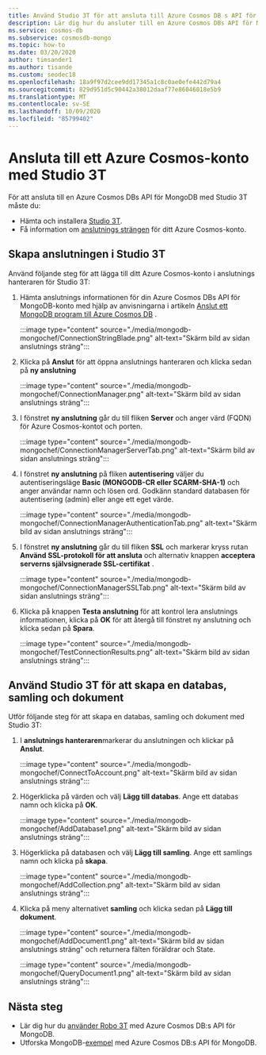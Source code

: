 ```yaml
---
title: Använd Studio 3T för att ansluta till Azure Cosmos DB s API för MongoDB
description: Lär dig hur du ansluter till en Azure Cosmos DBs API för MongoDB med Studio 3T.
ms.service: cosmos-db
ms.subservice: cosmosdb-mongo
ms.topic: how-to
ms.date: 03/20/2020
author: timsander1
ms.author: tisande
ms.custom: seodec18
ms.openlocfilehash: 18a9f97d2cee9dd17345a1c8c0ae0efe442d79a4
ms.sourcegitcommit: 829d951d5c90442a38012daaf77e86046018e5b9
ms.translationtype: MT
ms.contentlocale: sv-SE
ms.lasthandoff: 10/09/2020
ms.locfileid: "85799402"
---
```

# <a name="connect-to-an-azure-cosmos-account-using-studio-3t"></a>Ansluta till ett Azure Cosmos-konto med Studio 3T

För att ansluta till en Azure Cosmos DBs API för MongoDB med Studio 3T måste du:

* Hämta och installera [Studio 3T](https://studio3t.com/).
* Få information om [anslutnings strängen](connect-mongodb-account.md) för ditt Azure Cosmos-konto.

## <a name="create-the-connection-in-studio-3t"></a>Skapa anslutningen i Studio 3T

Använd följande steg för att lägga till ditt Azure Cosmos-konto i anslutnings hanteraren för Studio 3T:

1. Hämta anslutnings informationen för din Azure Cosmos DBs API för MongoDB-konto med hjälp av anvisningarna i artikeln [Anslut ett MongoDB program till Azure Cosmos DB](connect-mongodb-account.md) .

    :::image type="content" source="./media/mongodb-mongochef/ConnectionStringBlade.png" alt-text="Skärm bild av sidan anslutnings sträng":::

2. Klicka på **Anslut** för att öppna anslutnings hanteraren och klicka sedan på **ny anslutning**

    :::image type="content" source="./media/mongodb-mongochef/ConnectionManager.png" alt-text="Skärm bild av sidan anslutnings sträng":::
3. I fönstret **ny anslutning** går du till fliken **Server** och anger värd (FQDN) för Azure Cosmos-kontot och porten.

    :::image type="content" source="./media/mongodb-mongochef/ConnectionManagerServerTab.png" alt-text="Skärm bild av sidan anslutnings sträng":::
4. I fönstret **ny anslutning** på fliken **autentisering** väljer du autentiseringsläge **Basic (MONGODB-CR eller SCARM-SHA-1)** och anger användar namn och lösen ord.  Godkänn standard databasen för autentisering (admin) eller ange ett eget värde.

    :::image type="content" source="./media/mongodb-mongochef/ConnectionManagerAuthenticationTab.png" alt-text="Skärm bild av sidan anslutnings sträng":::
5. I fönstret **ny anslutning** går du till fliken **SSL** och markerar kryss rutan **Använd SSL-protokoll för att ansluta** och alternativ knappen **acceptera serverns självsignerade SSL-certifikat** .

    :::image type="content" source="./media/mongodb-mongochef/ConnectionManagerSSLTab.png" alt-text="Skärm bild av sidan anslutnings sträng":::
6. Klicka på knappen **Testa anslutning** för att kontrol lera anslutnings informationen, klicka på **OK** för att återgå till fönstret ny anslutning och klicka sedan på **Spara**.

    :::image type="content" source="./media/mongodb-mongochef/TestConnectionResults.png" alt-text="Skärm bild av sidan anslutnings sträng":::

## <a name="use-studio-3t-to-create-a-database-collection-and-documents"></a>Använd Studio 3T för att skapa en databas, samling och dokument
Utför följande steg för att skapa en databas, samling och dokument med Studio 3T:

1. I **anslutnings hanteraren**markerar du anslutningen och klickar på **Anslut**.

    :::image type="content" source="./media/mongodb-mongochef/ConnectToAccount.png" alt-text="Skärm bild av sidan anslutnings sträng":::
2. Högerklicka på värden och välj **Lägg till databas**.  Ange ett databas namn och klicka på **OK**.

    :::image type="content" source="./media/mongodb-mongochef/AddDatabase1.png" alt-text="Skärm bild av sidan anslutnings sträng":::
3. Högerklicka på databasen och välj **Lägg till samling**.  Ange ett samlings namn och klicka på **skapa**.

    :::image type="content" source="./media/mongodb-mongochef/AddCollection.png" alt-text="Skärm bild av sidan anslutnings sträng":::
4. Klicka på meny alternativet **samling** och klicka sedan på **Lägg till dokument**.

    :::image type="content" source="./media/mongodb-mongochef/AddDocument1.png" alt-text="Skärm bild av sidan anslutnings sträng" och returnera fälten föräldrar och State.

    :::image type="content" source="./media/mongodb-mongochef/QueryDocument1.png" alt-text="Skärm bild av sidan anslutnings sträng":::

## <a name="next-steps"></a>Nästa steg

- Lär dig hur du [använder Robo 3T](mongodb-robomongo.md) med Azure Cosmos DB:s API för MongoDB.
- Utforska MongoDB-[exempel](mongodb-samples.md) med Azure Cosmos DB:s API för MongoDB.
